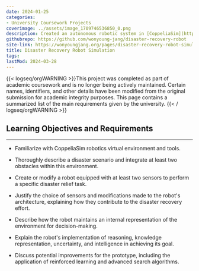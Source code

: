 ```yaml
---
date: 2024-01-25
categories:
- University Coursework Projects
coverimage: ../assets/image_1709746536850_0.png
description: Created an autonomous robotic system in [CoppeliaSim](https://www.coppeliarobotics.com/) for disaster recovery, demonstrating goal-seeking with sensor integration.
githubrepo: https://github.com/wonyoung-jang/disaster-recovery-robot
site-link: https://wonyoungjang.org/pages/disaster-recovery-robot-simulation/
title: Disaster Recovery Robot Simulation
tags:
lastMod: 2024-03-28
---
```

{{< logseq/orgWARNING >}}This project was completed as part of academic coursework and is no longer being actively maintained. Certain names, identifiers, and other details have been modified from the original submission for academic integrity purposes. This page contains a summarized list of the main requirements given by the university.
{{< / logseq/orgWARNING >}}

## Learning Objectives and Requirements
---

  + Familiarize with CoppeliaSim robotics virtual environment and tools.

  + Thoroughly describe a disaster scenario and integrate at least two obstacles within this environment.

  + Create or modify a robot equipped with at least two sensors to perform a specific disaster relief task.

  + Justify the choice of sensors and modifications made to the robot's architecture, explaining how they contribute to the disaster recovery effort.

  + Describe how the robot maintains an internal representation of the environment for decision-making.

  + Explain the robot's implementation of reasoning, knowledge representation, uncertainty, and intelligence in achieving its goal.

  + Discuss potential improvements for the prototype, including the application of reinforced learning and advanced search algorithms.
